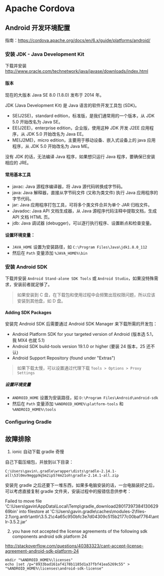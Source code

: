# Apache Cordova

## Android 开发环境配置

指南：https://cordova.apache.org/docs/en/6.x/guide/platforms/android/

### 安装 JDK - Java Development Kit

下载并安装 http://www.oracle.com/technetwork/java/javase/downloads/index.html

#### 版本

现在的大版本 Java SE 8.0 (1.8.0) 发布于 2014 年。

JDK (Java Development Kit) 是 Java 语言的软件开发工具包 (SDK)。

* SE(J2SE)，standard edition，标准版，是我们通常用的一个版本，从 JDK 5.0 开始改名为 Java SE。
* EE(J2EE)，enterprise edition，企业版，使用这种 JDK 开发 J2EE 应用程序，从 JDK 5.0 开始改名为 Java EE。
* ME(J2ME)，micro edition，主要用于移动设备、嵌入式设备上的 java 应用程序，从 JDK 5.0 开始改名为 Java ME。

没有 JDK 的话，无法编译 Java 程序，如果想只运行 Java 程序，要确保已安装相应的 JRE。

#### 常用基本工具

* javac: Java 源程序编译器，将 Java 源代码转换成字节码。
* java: Java 解释器，直接从字节码文件 (又称为类文件) 执行 Java 应用程序的字节代码。
* jar: Java 应用程序打包工具，可将多个类文件合并为单个 JAR 归档文件。
* Javadoc: Java API 文档生成器，从 Java 源程序代码注释中提取文档，生成 API 文档 HTML 页。
* jdb: Java 调试器 (debugger)，可以逐行执行程序、设置断点和检查变量。

#### 设置环境变量：

* `JAVA_HOME` 设置为安装路径，如 `C:\Program Files\Java\jdk1.8.0_112`
* 然后在 `Path` 变量添加 `%JAVA_HOME%\bin`

### 安装 Android SDK

下载并安装 `Android Stand-alone SDK Tools` 或 `Android Studio`，如果没特殊需求，安装前者就足够了。

> 如果安装到 C 盘，在下载包和使用过程中会频繁出现权限问题，所以应该安装到其他盘，如 D 盘。

#### Adding SDK Packages

安装完 Android SDK 后需要通过 Android SDK Manager 来下载所需的开发包：

* Android Platform SDK for your targeted version of Android (版本选 5.1，我 MX4 也就 5.1)
* Android SDK build-tools version 19.1.0 or higher (要装 24 版本，25 还不认)
* Android Support Repository (found under "Extras")

> 如果下载太慢，可以设置通过代理下载 `Tools > Options > Proxy Settings`

##### 设置环境变量

* `ANDROID_HOME` 设置为安装路径，如 `D:\Program Files\Android\android-sdk`
* 然后在 `Path` 变量添加 `%ANDROID_HOME%\platform-tools` 和 `%ANDROID_HOME%\tools`

### Configuring Gradle




## 故障排除

1. ionic 自动下载 gradle 奇慢

自己下载压缩包，并放到以下目录：

```
C:\Users\gavin\.gradle\wrapper\dists\gradle-2.14.1-all\53l0mv9mggp9q5m2ip574m21oh\gradle-2.14.1-all.zip
```

安装完 gradle 之后还要下一堆东西，如果多电脑安装的话，一台电脑装好之后，可以考虑直接复制 gradle 文件夹，安装过程中的报错信息供参考：

Failed to move file 'C:\Users\gavin\AppData\Local\Temp\gradle_download2801739738413062969bin' into filestore at 'C:\Users\gavin\.gradle\caches\modules-2\files-2.1\org.antlr\antlr\3.5.2\c4a65c950bfc3e7d04309c515b2177c00baf7764\antlr-3.5.2.jar'

2. you have not accepted the license agreements of the following sdk components android sdk platform 24

http://stackoverflow.com/questions/40383323/cant-accept-license-agreement-android-sdk-platform-24

```
mkdir "%ANDROID_HOME%\licenses"
echo |set /p="8933bad161af4178b1185d1a37fbf41ea5269c55" > "%ANDROID_HOME%\licenses\android-sdk-license"
```